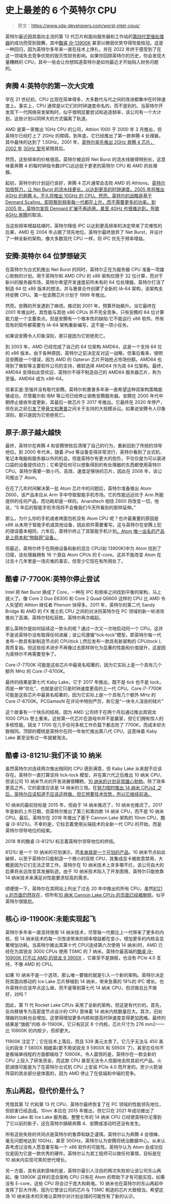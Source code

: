 # 史上最差的 6 个英特尔 CPU

> 原文：<https://www.xda-developers.com/worst-intel-cpus/>

英特尔最近因其面向主流的第 13 代芯片和面向服务器和工作站的[第四代至强处理器](https://www.xda-developers.com/intel-xeon-4th-gen-launch/)的成功而受到鼓舞，其中[酷睿 i9-13900K](https://www.xda-developers.com/intel-core-i9-13900k-review/) 甚至以微弱优势夺得性能桂冠。这是一种回归，因为英特尔多年来一直在技术上挣扎，并在 2022 年终于感受到了在这一领域失去竞争优势的毁灭性财务影响。如果你回顾英特尔的历史，你会发现大量糟糕的 CPU，其中一些会让你想知道英特尔是如何最近才开始陷入财务问题的。

## 奔腾 4:英特尔的第一次大灾难

早在 21 世纪初，CPU 比现在简单得多，大多数代与代之间的改进都集中在时钟速度上。事实上，CPU 通常是以它们的时钟速度命名的，而不是别的。当英特尔开发其下一代网络突发架构时，似乎很明显要尝试和追逐频率，该公司有一个大计划，这些计划以同样大的方式偏离了轨道。

AMD 是第一家推出 1GHz CPU 的公司，Athlon 1000 于 2000 年 3 月推出，但英特尔已经盯上了 2GHz 的障碍。到年底，它已经推出了第一款奔腾 4 处理器，其中最快的达到了 1.5GHz。2001 年，[英特尔率先推出 2GHz 奔腾 4 芯片，2002 年](https://www.anandtech.com/show/818) [3GHz 型号](https://www.anandtech.com/show/1093)紧随其后。

然而，这些频率的价格很高。英特尔被迫将 Net Burst 的流水线做得特别长，这意味着奔腾 4 的每时钟指令数(IPC)远远低于更老的英特尔 CPU 和 AMD 的处理器。

起初，英特尔的计划运行良好，奔腾 4 芯片通常会击败 AMD 的 Athlons。[英特尔加倍努力，让 Net Burst 的流水线更长，以达到更高的时钟速度。2005 年将推出 4GHz 的奔腾 4，不久将推出 10GHz 的 CPU。然而，英特尔的战略是基于 Dennard Scaling，即观察到频率每一代都在上升，而不需要更多的功率。到 2005 年，英特尔发现 Dennard 扩展不再适用，甚至 4GHz 也很难达到，导致 4GHz 奔腾](https://www.anandtech.com/show/1230)的取消。

当这些频率增益枯竭时，英特尔降低 IPC 以达到更高频率的决定带来了灾难性的后果，AMD 在 2004 年占据了领先地位。英特尔最终放弃了 Net Burst，并设计了一种全新的架构，像大多数现代 CPU 一样，将 IPC 优先于频率增益。

## 安腾:英特尔 64 位梦想破灭

在英特尔为台式机推出 Net Burst 的同时，英特尔正在为服务器 CPU 准备一项雄心勃勃的计划。用于英特尔和 AMD CPU 的 x86 架构仅限于 32 位计算，而对于新兴的服务器市场，英特尔希望开发速度前所未有的 64 位处理器。英特尔打消了制造 64 位 x86 版本的想法，并与惠普合作创建了全新的 IA-64 架构，该架构支持安腾 CPU。第一批安腾芯片计划于 1999 年推出。

然而，安腾的开发遇到了麻烦。推迟到 2001 年，预算开始飙升。当它最终在 2001 年推出时，其性能与其他 x86 CPUs 并不完全竞争，只有安腾的 64 位计算能力是一个主要卖点。但是安腾有一个根本性的缺陷:它不能运行 x86 软件。所有现有的软件都需要为 IA-64 架构重新编写，这不是一项小任务。

如果说安腾令人印象深刻，那只是因为它拒绝死亡。

到 2003 年，AMD 已经完成了自己的 64 位架构 AMD64，这是一个支持 64 位的 x86 版本。由于各种原因，英特尔之前决定反对这一战略，但事后看来，很明显安腾是一个错误，因为 AMD 的 Opteron 芯片开始抢占市场份额。AMD64 也得到了微软等主要软件公司的支持，微软选择 AMD64 作为其 64 位架构。最终，AMD64 变得如此受欢迎，英特尔不得不制造自己的 AMD64 服务器芯片，称为至强，AMD64 成为 x86-64。

但事实是:至强并没有取代安腾。英特尔和惠普多年来一直希望这种双架构策略能够成功，尽管戴尔和 IBM 等公司已经停止销售安腾服务器。安腾在 2000 年代中期停止接收年度更新，其最后一款芯片于 2017 年推出。它最终在 2020 年停产，但在此之前[引发了甲骨文和惠普](https://www.theregister.com/2021/09/30/oracle_loses_itanium_appeal/)之间关于支持的大规模诉讼。如果说安腾令人印象深刻，那只是因为它拒绝死亡。

## 原子:原子越大越快

最终，英特尔在奔腾 4 和安腾惨败后清理了自己的行为，重新回到了传统的领导地位。到 2000 年代末，随着 iPod 等设备变得非常流行，英特尔看到了台式机、笔记本电脑和服务器以外的机会。但是英特尔有更大的抱负，不仅仅是为可以装进口袋的设备提供动力；它希望任何可以想象得到的有处理器的东西都使用英特尔 CPU。英特尔需要一款小巧、高效、速度足够快的芯片，因此在 2008 年，该公司推出了 Atom。

在花了几年时间解决第一批 Atom 芯片中的问题后，英特尔准备推出 Atom Z600，该产品本应从 Arm 手中夺取智能手机市场。它的性能远远优于 Arm 所能提供的任何产品，而功耗却是一样的。Anandtech 相信 Z600 将改变一切，他说，“5 年后的智能手机市场将不会像我们今天所看到的那样延伸。”

那么，为什么你的手机或者烤面包机没有 Atom CPU 呢？也许最重要的原因是 x86 从未用于智能手机或其他设备，因此软件需要重写。这与英特尔在安腾上犯的错误基本相同，六年后，英特尔终止了其智能手机计划[。Atom 唯一出名的产品是上网本和“物联网”设备，](https://www.anandtech.com/show/10288/intel-broxton-sofia-smartphone-socs-cancelled)

但最近，英特尔终于在网络设备和新的混合 CPU(如 13900K)中为 Atom 找到了归宿，该处理器拥有 16 个源自 Atom CPUs 的 E-core。这并不能改变 Atom 在过去十几年里是一场灾难的事实，但至少它现在有所用处了。

## 酷睿 i7-7700K:英特尔停止尝试

Intel 把 Net Burst 换成了 Core，一种在 IPC 和频率之间找到平衡的架构，马上就火了。像 Core 2 Duo E6300 和 Core 2 Quad Q6600 这样的 CPU 比 AMD 令人失望的 Athlon 继任者 Phenom 快得多。2011 年，英特尔的第二代 Sandy Bridge 和 AMD 的 FX 推土机 CPU 之间的对决将英特尔在 PC 领域的新一轮进攻推向了高潮，英特尔轻松获胜。英特尔再次崛起。

那么英特尔是如何延续这一势头的呢？通过一次又一次地启动同一个 CPU。这并不是说英特尔没有取得任何进展；该公司遵循“tick-tock”模型，即英特尔每一代发布一款具有新制造节点的 CPU(tick ),然后发布一款具有新架构的 CPU(tock ),周而复始。但这些技术进步不再像过去那样转化为显著的性能和价值提升，这是因为英特尔不再需要竞争了。

Core i7-7700K 可能是这些芯片中最臭名昭著的，因为它实际上是一个具有几个额外 MHz 的 Core i7-6700K。

最终的结果是第七代 Kaby Lake，它于 2017 年推出，既不是 tick 也不是 tock，而是一种“优化”，也就是说它只是时钟速度更高的上一代 CPU。Core i7-7700K 可能是这些芯片中最臭名昭著的，因为它实际上是一个具有几个额外 MHz 的 Core i7-6700K。PCGamesN 在评论中特别严厉，称它是“一块令人沮丧的硅片”

这个故事有一个快乐的结局，因为 AMD 公司终于在两个月后通过推出其锐龙 1000 CPUs 卷土重来。这些第一代芯片在游戏中并不是赢家，但它们拥有惊人的多核性能。锐龙 7 1700 在几乎任何多核工作负载下都击败了 7700K，而成本却大致相同。顶部的樱桃是英特尔在同一年匆忙推出第八代 CPU，这意味着 Kaby Lake 甚至没有过一年就被淘汰。

## 酷睿 i3-8121U:我们不谈 10 纳米

虽然英特尔对连续两次推出相同的 CPU 感到满意，但 Kaby Lake 从来就不应该存在。英特尔一直打算坚持 tick-tock 模型，并在第六代之后推出 10 纳米 CPU，但该公司 10 纳米节点的开发进展很糟糕。[10 纳米的计划非常雄心勃勃](https://www.eetimes.com/intels-10nm-node-past-present-and-future/)。除了效率更高之外，它的密度应该是 14 纳米的三倍。在[努力按时推出 14 纳米 CPUs】之后，英特尔应该知道不应该这样做，但它想要技术优势，所以它继续前进。](https://www.anandtech.com/show/9447/intel-10nm-and-kaby-lake)

10 纳米的最初目标是 2015 年，但由于 14 纳米推迟了，10 纳米也推迟了。2017 年是新的上市日期，但英特尔推出了第三和第四款 14 纳米 CPU，而不是 10 纳米 CPU。最后，英特尔在 2018 年推出了基于 Cannon Lake 架构的 10nm CPU，酷睿 i3-8121U。不幸的是，它标志着使用尖端技术的全新一代 CPU 的开始，而是英特尔领导地位的结束。

2018 年的酷睿 i3-8121U 标志着英特尔领导地位的终结。

8121U 是一个 10 纳米的可怕演示，而[本身就是一个可怕的产品](https://www.anandtech.com/show/13405/intel-10nm-cannon-lake-and-core-i3-8121u-deep-dive-review)。10 纳米节点如此破碎，以至于英特尔只能制造一个微小的双核 CPU，其集成显卡被故意禁用，大概是因为它们无法正常工作。英特尔在 10 纳米技术上贪多嚼不烂，该公司自大的后果将永远改变其发展轨迹。由于 10 纳米技术陷入了开发困境，英特尔只能依靠 14 纳米技术来满足对性能要求较高的需求。

顺便提一下，英特尔在其网站上列出了过去 20 年中推出的所有 CPU，虽然[8121 u 的页面仍然存在](https://www.intel.com/content/www/us/en/products/sku/136863/intel-core-i38121u-processor-4m-cache-up-to-3-20-ghz/specifications.html)，但所有[10 纳米 Cannon Lake CPUs 的页面已经被删除](https://ark.intel.com/content/www/us/en/ark/products/codename/48994/cannon-lake.html)，似乎英特尔很尴尬。

## 核心 i9-11900K:未能实现起飞

英特尔多年来一直坚持使用 14 纳米技术，尽管每一代都比上一代带来了更多的内核，但 14 纳米技术的每一次改进带来的频率增益都在变小，增加更多的内核会显著增加功耗。当英特尔推出其第十代 CPU(连续第六次使用 14 纳米)时，AMD 已经在为其锐龙 3000 CPUs 使用 TSMC 的 7 纳米。英特尔最高端的[酷睿 i9-10900K 打不过 AMD 的锐龙 9 3900X](https://www.techspot.com/review/2028-intel-core-i9-10900k/) ，它甚至不是旗舰，也没有 PCIe 4.0 支持，不像 AMD 的 CPU。

如果 10 纳米不是一个选项，那么唯一要做的就是引入一个新的架构。英特尔决定将其面向移动的 Ice Lake 芯片移植到 14 纳米，带来急需的 19%的 IPC 增长。也许英特尔应该早点这么做，而不是等到第七代 14 纳米 CPU，但迟做总比不做好，对吗？

因此，第 11 代 Rocket Lake CPUs 采用了全新的架构，但这是有代价的。首先，反向移植专为高密度节点设计的 CPU 意味着 14 纳米内核数量巨大。其次，旧处理器的功耗也会增加，这使得增加更多内核和提高时钟速度变得更加困难。最终的结果是“旗舰”内核 i9-11900K，它只有区区 8 个内核，芯片尺寸为 276 mm2——比 10900K 的内核少，但却更大。

11900K 注定了；它在技术上落后，而且 539 美元太贵了。它几乎无法与 450 美元的锐龙 7 5800X 相媲美(更不用说锐龙 9 5900X 和 5950X 了)，甚至在任何不是极端单线程的方面都输给了 10900K。令人震惊的是，英特尔在一款全新的 CPU 上投入了研发资金，而这款 CPU 甚至无法令人信服地击败其前代产品。火箭湖很可能是为了在英特尔台式机 CPU 上安装 PCIe 4.0 而开发的。至少火箭湖阵容的其余部分是体面的，因为 AMD 停止了在低端和中端的竞争。

## 东山再起，但代价是什么？

凭借其第 12 代和第 13 代 CPU，英特尔最终恢复了在 PC 领域的性能领先地位，但损害已经造成。10nm 本应在 2015 年推出，但它只在 2021 年成功推出了 Alder Lake 和 Ice Lake 服务器。整整七年的 14 纳米 CPU 已经使英特尔沦落到了它以前的影子，这在英特尔搞砸奔腾 4、安腾或凌动时还没有发生。

所有这些失败的共同点是英特尔的鲁莽和缺乏谨慎。英特尔认为奔腾 4 会很棒，毫无问题地达到 10GHz，甚至 30GHz。英特尔认为安腾将统治数据中心，从未认真考虑过没有人愿意重写每一个 x86 软件的可能性。英特尔认为 Atom 会成功仅仅是因为它是一款优秀的硬件。英特尔认为其工程师可以做任何事情，目标是在 10 纳米内实现可笑的世代增长。

另一方面，具有讽刺意味的是，英特尔最引人注目的两次失败却让该公司东山再起。像 13900K 这样的混合架构 CPU 只有在 Atom 的帮助下才有可能实现，如果没有 E-core，这些 CPU 将会过于庞大和耗电。10 纳米也在英特尔的东山再起中发挥了巨大作用，因为它使该公司的芯片与 TSMC 制造的芯片大致相当。希望这场 10 纳米技术的灾难让英特尔对计划出错的可能性有了新的认识。